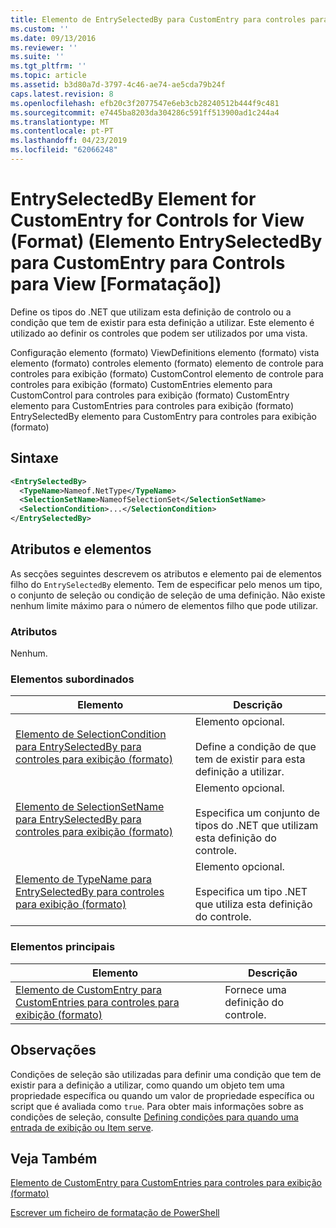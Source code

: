 ```yaml
---
title: Elemento de EntrySelectedBy para CustomEntry para controles para exibição (formato) | Documentos da Microsoft
ms.custom: ''
ms.date: 09/13/2016
ms.reviewer: ''
ms.suite: ''
ms.tgt_pltfrm: ''
ms.topic: article
ms.assetid: b3d80a7d-3797-4c46-ae74-ae5cda79b24f
caps.latest.revision: 8
ms.openlocfilehash: efb20c3f2077547e6eb3cb28240512b444f9c481
ms.sourcegitcommit: e7445ba8203da304286c591ff513900ad1c244a4
ms.translationtype: MT
ms.contentlocale: pt-PT
ms.lasthandoff: 04/23/2019
ms.locfileid: "62066248"
---
```

# <a name="entryselectedby-element-for-customentry-for-controls-for-view-format"></a>EntrySelectedBy Element for CustomEntry for Controls for View (Format) (Elemento EntrySelectedBy para CustomEntry para Controls para View [Formatação])

Define os tipos do .NET que utilizam esta definição de controlo ou a condição que tem de existir para esta definição a utilizar. Este elemento é utilizado ao definir os controles que podem ser utilizados por uma vista.

Configuração elemento (formato) ViewDefinitions elemento (formato) vista elemento (formato) controles elemento (formato) elemento de controle para controles para exibição (formato) CustomControl elemento de controle para controles para exibição (formato) CustomEntries elemento para CustomControl para controles para exibição (formato) CustomEntry elemento para CustomEntries para controles para exibição (formato) EntrySelectedBy elemento para CustomEntry para controles para exibição (formato)

## <a name="syntax"></a>Sintaxe

```xml
<EntrySelectedBy>
  <TypeName>Nameof.NetType</TypeName>
  <SelectionSetName>NameofSelectionSet</SelectionSetName>
  <SelectionCondition>...</SelectionCondition>
</EntrySelectedBy>
```

## <a name="attributes-and-elements"></a>Atributos e elementos

As secções seguintes descrevem os atributos e elemento pai de elementos filho do `EntrySelectedBy` elemento. Tem de especificar pelo menos um tipo, o conjunto de seleção ou condição de seleção de uma definição. Não existe nenhum limite máximo para o número de elementos filho que pode utilizar.

### <a name="attributes"></a>Atributos

Nenhum.

### <a name="child-elements"></a>Elementos subordinados

|Elemento|Descrição|
|-------------|-----------------|
|[Elemento de SelectionCondition para EntrySelectedBy para controles para exibição (formato)](./selectioncondition-element-for-entryselectedby-for-controls-for-view-format.md)|Elemento opcional.<br /><br /> Define a condição de que tem de existir para esta definição a utilizar.|
|[Elemento de SelectionSetName para EntrySelectedBy para controles para exibição (formato)](./selectionsetname-element-for-entryselectedby-for-controls-for-view-format.md)|Elemento opcional.<br /><br /> Especifica um conjunto de tipos do .NET que utilizam esta definição do controle.|
|[Elemento de TypeName para EntrySelectedBy para controles para exibição (formato)](./typename-element-for-entryselectedby-for-controls-for-view-format.md)|Elemento opcional.<br /><br /> Especifica um tipo .NET que utiliza esta definição do controle.|

### <a name="parent-elements"></a>Elementos principais

|Elemento|Descrição|
|-------------|-----------------|
|[Elemento de CustomEntry para CustomEntries para controles para exibição (formato)](./customentry-element-for-customentries-for-controls-for-view-format.md)|Fornece uma definição do controle.|

## <a name="remarks"></a>Observações

Condições de seleção são utilizadas para definir uma condição que tem de existir para a definição a utilizar, como quando um objeto tem uma propriedade específica ou quando um valor de propriedade específica ou script que é avaliada como `true`. Para obter mais informações sobre as condições de seleção, consulte [Defining condições para quando uma entrada de exibição ou Item serve](./defining-conditions-for-displaying-data.md).

## <a name="see-also"></a>Veja Também

[Elemento de CustomEntry para CustomEntries para controles para exibição (formato)](./customentry-element-for-customentries-for-controls-for-view-format.md)

[Escrever um ficheiro de formatação de PowerShell](./writing-a-powershell-formatting-file.md)
